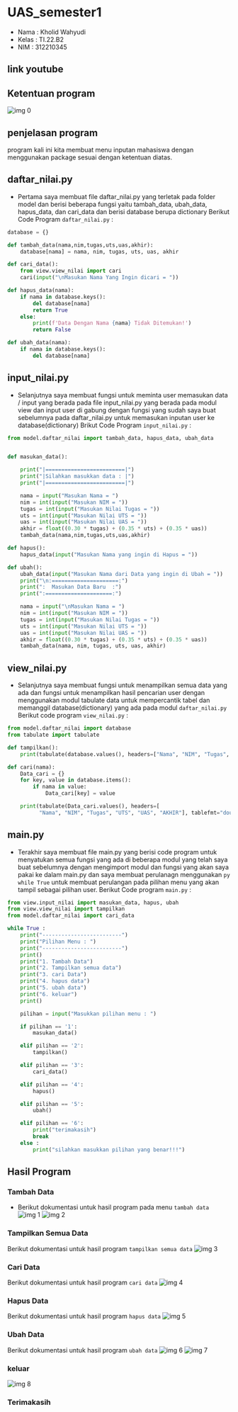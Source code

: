 # UAS_semester1

* Nama  	: Kholid Wahyudi
* Kelas	    : TI.22.B2
* NIM		: 312210345

## link youtube

## Ketentuan program
![img 0](ss/ss_ketentuan.png)

## penjelasan program
program kali ini kita membuat menu inputan mahasiswa dengan menggunakan package sesuai dengan ketentuan diatas.

## daftar_nilai.py
* Pertama saya membuat file daftar_nilai.py yang terletak pada folder model dan berisi beberapa fungsi yaitu tambah_data, ubah_data, hapus_data, dan cari_data dan berisi database berupa dictionary
Berikut Code Program ```daftar_nilai.py``` :

```Python
database = {}

def tambah_data(nama,nim,tugas,uts,uas,akhir):
    database[nama] = nama, nim, tugas, uts, uas, akhir

def cari_data():
    from view.view_nilai import cari
    cari(input("\nMasukan Nama Yang Ingin dicari = "))

def hapus_data(nama):
    if nama in database.keys():
        del database[nama]
        return True
    else:
        print(f'Data Dengan Nama {nama} Tidak Ditemukan!')
        return False

def ubah_data(nama):
    if nama in database.keys():
        del database[nama]
```
## input_nilai.py
* Selanjutnya saya membuat fungsi untuk meminta user memasukan data / input yang berada pada file input_nilai.py yang berada pada modul view dan input user di gabung dengan fungsi yang sudah saya buat sebelumnya pada daftar_nilai.py untuk memasukan inputan user ke database(dictionary)
Brikut Code Program ```input_nilai.py``` :

```Python
from model.daftar_nilai import tambah_data, hapus_data, ubah_data


def masukan_data():

    print("|=========================|")
    print("|Silahkan masukkan data : |")
    print("|=========================|")

    nama = input("Masukan Nama = ")
    nim = int(input("Masukan NIM = "))
    tugas = int(input("Masukan Nilai Tugas = "))
    uts = int(input("Masukan Nilai UTS = "))
    uas = int(input("Masukan Nilai UAS = "))
    akhir = float((0.30 * tugas) + (0.35 * uts) + (0.35 * uas))
    tambah_data(nama,nim,tugas,uts,uas,akhir)

def hapus():
    hapus_data(input("Masukan Nama yang ingin di Hapus = "))

def ubah():
    ubah_data(input("Masukan Nama dari Data yang ingin di Ubah = "))
    print("\n:=====================:")
    print(":  Masukan Data Baru  :")
    print(":=====================:")

    nama = input("\nMasukan Nama = ")
    nim = int(input("Masukan NIM = "))
    tugas = int(input("Masukan Nilai Tugas = "))
    uts = int(input("Masukan Nilai UTS = "))
    uas = int(input("Masukan Nilai UAS = "))
    akhir = float((0.30 * tugas) + (0.35 * uts) + (0.35 * uas))
    tambah_data(nama, nim, tugas, uts, uas, akhir)
```
## view_nilai.py
* Selanjutnya saya membuat fungsi untuk menampilkan semua data yang ada dan fungsi untuk menampilkan hasil pencarian user dengan menggunakan modul tabulate data untuk mempercantik tabel dan memanggil database(dictionary) yang ada pada modul ```daftar_nilai.py```
Berikut code program ```view_nilai.py``` :

```Python
from model.daftar_nilai import database
from tabulate import tabulate

def tampilkan():
    print(tabulate(database.values(), headers=["Nama", "NIM", "Tugas", "UTS", "UAS", "AKHIR"], tablefmt="double_grid"))

def cari(nama):
    Data_cari = {}
    for key, value in database.items():
        if nama in value:
            Data_cari[key] = value

    print(tabulate(Data_cari.values(), headers=[
          "Nama", "NIM", "Tugas", "UTS", "UAS", "AKHIR"], tablefmt="double_grid"))
```

## main.py
* Terakhir saya membuat file main.py yang berisi code program untuk menyatukan semua fungsi yang ada di beberapa modul yang telah saya buat sebelumnya dengan mengimport modul dan fungsi yang akan saya pakai ke dalam main.py dan saya membuat perulanagn menggunakan ```py while True```  untuk membuat perulangan pada pilihan menu yang akan tampil sebagai pilihan user.
Berikut Code program ```main.py``` :

```Python
from view.input_nilai import masukan_data, hapus, ubah
from view.view_nilai import tampilkan
from model.daftar_nilai import cari_data

while True :
    print("-------------------------")
    print("Pilihan Menu : ")
    print("-------------------------")
    print()
    print("1. Tambah Data")
    print("2. Tampilkan semua data")
    print("3. cari Data")
    print("4. hapus data")
    print("5. ubah data")
    print("6. keluar")
    print()

    pilihan = input("Masukkan pilihan menu : ")

    if pilihan == '1':
        masukan_data()

    elif pilihan == '2':
        tampilkan()

    elif pilihan == '3':
        cari_data()

    elif pilihan == '4':
        hapus()

    elif pilihan == '5':
        ubah()

    elif pilihan == '6':
        print("terimakasih")
        break
    else :
        print("silahkan masukkan pilihan yang benar!!!")
```
## Hasil Program
### Tambah Data
* Berikut dokumentasi untuk hasil program pada menu `tambah data`
![img 1](ss/ss1.png)
![img 2](ss/ss2.png)
### Tampilkan Semua Data
Berikut dokumentasi untuk hasil program `tampilkan semua data`
![img 3](ss/ss3.png)
### Cari Data
Berikut dokumentasi untuk hasil program `cari data`
![img 4](ss/ss4.png)
### Hapus Data
Berikut dokumentasi untuk hasil program `hapus data`
![img 5](ss/ss5.png)
### Ubah Data
Berikut dokumentasi untuk hasil program `ubah data`
![img 6](ss/ss6.png)
![img 7](ss/ss6(2).png)
### keluar

![img 8](ss/ss7.png)
### Terimakasih